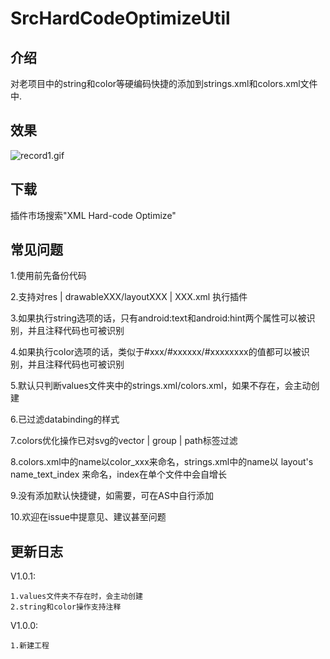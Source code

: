 # SrcHardCodeOptimizeUtil

## 介绍

对老项目中的string和color等硬编码快捷的添加到strings.xml和colors.xml文件中.

## 效果

![record1.gif](https://github.com/bauer-bao/SrcHardCodeOptimizeUtil/blob/master/screenshoots/record1.gif)

## 下载

插件市场搜索"XML Hard-code Optimize"

## 常见问题

1.使用前先备份代码

2.支持对res | drawableXXX/layoutXXX | XXX.xml 执行插件

3.如果执行string选项的话，只有android:text和android:hint两个属性可以被识别，并且注释代码也可被识别

4.如果执行color选项的话，类似于#xxx/#xxxxxx/#xxxxxxxx的值都可以被识别，并且注释代码也可被识别

5.默认只判断values文件夹中的strings.xml/colors.xml，如果不存在，会主动创建

6.已过滤databinding的样式

7.colors优化操作已对svg的vector | group | path标签过滤

8.colors.xml中的name以color_xxx来命名，strings.xml中的name以 layout's name_text_index 来命名，index在单个文件中会自增长

9.没有添加默认快捷键，如需要，可在AS中自行添加

10.欢迎在issue中提意见、建议甚至问题

## 更新日志

V1.0.1: 

    1.values文件夹不存在时，会主动创建
    2.string和color操作支持注释

V1.0.0: 

    1.新建工程
